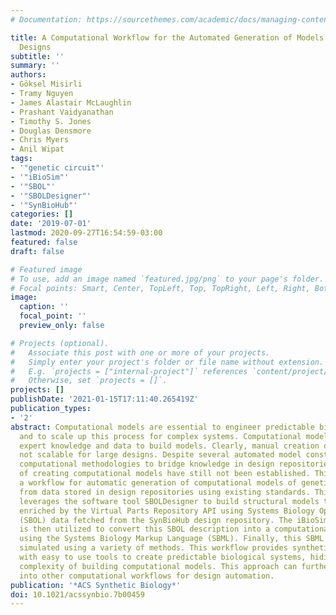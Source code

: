 ```yaml
---
# Documentation: https://sourcethemes.com/academic/docs/managing-content/

title: A Computational Workflow for the Automated Generation of Models of Genetic
  Designs
subtitle: ''
summary: ''
authors:
- Göksel Misirli
- Tramy Nguyen
- James Alastair McLaughlin
- Prashant Vaidyanathan
- Timothy S. Jones
- Douglas Densmore
- Chris Myers
- Anil Wipat
tags:
- '"genetic circuit"'
- '"iBioSim"'
- '"SBOL"'
- '"SBOLDesigner"'
- '"SynBioHub"'
categories: []
date: '2019-07-01'
lastmod: 2020-09-27T16:54:59-03:00
featured: false
draft: false

# Featured image
# To use, add an image named `featured.jpg/png` to your page's folder.
# Focal points: Smart, Center, TopLeft, Top, TopRight, Left, Right, BottomLeft, Bottom, BottomRight.
image:
  caption: ''
  focal_point: ''
  preview_only: false

# Projects (optional).
#   Associate this post with one or more of your projects.
#   Simply enter your project's folder or file name without extension.
#   E.g. `projects = ["internal-project"]` references `content/project/deep-learning/index.md`.
#   Otherwise, set `projects = []`.
projects: []
publishDate: '2021-01-15T17:11:40.265419Z'
publication_types:
- '2'
abstract: Computational models are essential to engineer predictable biological systems
  and to scale up this process for complex systems. Computational modeling often requires
  expert knowledge and data to build models. Clearly, manual creation of models is
  not scalable for large designs. Despite several automated model construction approaches,
  computational methodologies to bridge knowledge in design repositories and the process
  of creating computational models have still not been established. This paper describes
  a workflow for automatic generation of computational models of genetic circuits
  from data stored in design repositories using existing standards. This workflow
  leverages the software tool SBOLDesigner to build structural models that are then
  enriched by the Virtual Parts Repository API using Systems Biology Open Language
  (SBOL) data fetched from the SynBioHub design repository. The iBioSim software tool
  is then utilized to convert this SBOL description into a computational model encoded
  using the Systems Biology Markup Language (SBML). Finally, this SBML model can be
  simulated using a variety of methods. This workflow provides synthetic biologists
  with easy to use tools to create predictable biological systems, hiding away the
  complexity of building computational models. This approach can further be incorporated
  into other computational workflows for design automation.
publication: '*ACS Synthetic Biology*'
doi: 10.1021/acssynbio.7b00459
---
```

